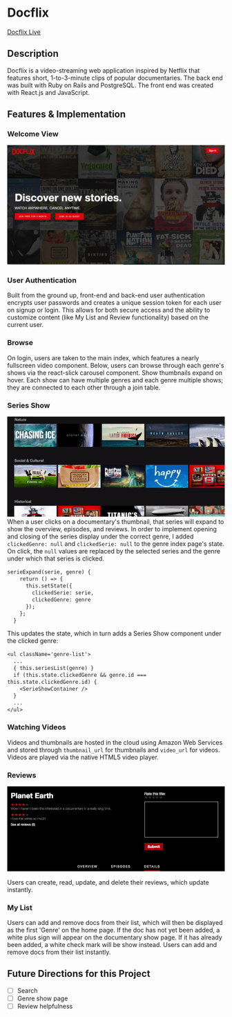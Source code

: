 # Docflix

[Docflix Live](http://docflix.us)

## Description
Docflix is a video-streaming web application inspired by Netflix that features short, 1-to-3-minute clips of popular documentaries. The back end was built with Ruby on Rails and PostgreSQL. The front end was created with React.js and JavaScript.

## Features & Implementation

### Welcome View
![Splash page](app/assets/images/readme/splash.png)

### User Authentication
Built from the ground up, front-end and back-end user authentication encrypts user passwords and creates a unique session token for each user on signup or login. This allows for both secure access and the ability to customize content (like My List and Review functionality) based on the current user.

### Browse
On login, users are taken to the main index, which features a nearly fullscreen video component. Below, users can browse through each genre's shows via the react-slick carousel component. Show thumbnails expand on hover. Each show can have multiple genres and each genre multiple shows; they are connected to each other through a join table.

### Series Show
![Documentary Show Page](app/assets/images/readme/series-show.gif)
When a user clicks on a documentary's thumbnail, that series will expand to show the overview, episodes, and reviews. In order to implement opening and closing of the series display under the correct genre, I added `clickedGenre: null` and `clickedSerie: null` to the genre index page's state. On click, the `null` values are replaced by the selected series and the genre under which that series is clicked.

```  
serieExpand(serie, genre) {
    return () => {
      this.setState({
        clickedSerie: serie,
        clickedGenre: genre
      });
    };
  }
```

This updates the state, which in turn adds a Series Show component under the clicked genre:

```
<ul className='genre-list'>
  ...
  { this.seriesList(genre) }
  if (this.state.clickedGenre && genre.id === this.state.clickedGenre.id) {
    <SerieShowContainer />
  }
  ...
</ul>
```

### Watching Videos
Videos and thumbnails are hosted in the cloud using Amazon Web Services and stored through `thumbnail_url` for thumbnails and `video_url` for videos. Videos are played via the native HTML5 video player.

### Reviews
![Reviews component](app/assets/images/readme/reviews.gif)

Users can create, read, update, and delete their reviews, which update instantly.

### My List
Users can add and remove docs from their list, which will then be displayed as the first 'Genre' on the home page. If the doc has not yet been added, a white plus sign will appear on the documentary show page. If it has already been added, a white check mark will be show instead. Users can add and remove docs from their list instantly.

## Future Directions for this Project
- [ ] Search
- [ ] Genre show page
- [ ] Review helpfulness
